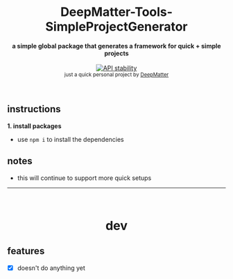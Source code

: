 <h1 style="font-weight:bold" align="center">DeepMatter-Tools-SimpleProjectGenerator</h1>
<div align="center">
  <strong>a simple global package that generates a framework for quick + simple projects</strong>
</div>
<div align="center">
  <br>
</div>

<div align="center">
  <!-- Stability -->
  <a href="https://nodejs.org/api/documentation.html#documentation_stability_index">
    <img src="https://img.shields.io/badge/stability-experimental-orange.svg?style=flat-square"
      alt="API stability" />
  </a>
</div>
<div align="center">
  <sub>just a quick personal project by
  <a href="https://twitter.com/deepxmatter">DeepMatter</a>
</div>

&nbsp;

## instructions

**1. install packages**
  - use `npm i` to install the dependencies


## notes
 - this will continue to support more quick setups
 
---
&nbsp;
<h1 align="center">dev</h1>

## features

- [x] doesn't do anything yet